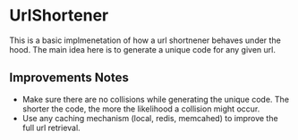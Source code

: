 # UrlShortener
This is a basic implmenetation of how a url shortnener behaves under the hood.
The main idea here is to generate a unique code for any given url.
## Improvements Notes
- Make sure there are no collisions while generating the unique code.
    The shorter the code, the more the likelihood a collision might occur.
- Use any caching mechanism (local, redis, memcahed) to improve the full url retrieval.
